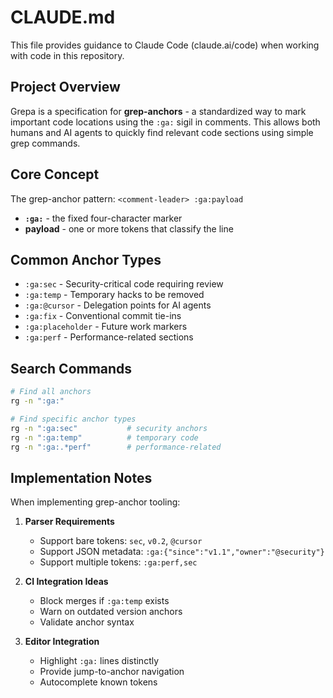 # CLAUDE.md

This file provides guidance to Claude Code (claude.ai/code) when working with code in this repository.

## Project Overview

Grepa is a specification for **grep-anchors** - a standardized way to mark important code locations using the `:ga:` sigil in comments. This allows both humans and AI agents to quickly find relevant code sections using simple grep commands.

## Core Concept

The grep-anchor pattern: `<comment-leader> :ga:payload`
- **`:ga:`** - the fixed four-character marker
- **payload** - one or more tokens that classify the line

## Common Anchor Types

- `:ga:sec` - Security-critical code requiring review
- `:ga:temp` - Temporary hacks to be removed
- `:ga:@cursor` - Delegation points for AI agents
- `:ga:fix` - Conventional commit tie-ins
- `:ga:placeholder` - Future work markers
- `:ga:perf` - Performance-related sections

## Search Commands

```bash
# Find all anchors
rg -n ":ga:"

# Find specific anchor types
rg -n ":ga:sec"           # security anchors
rg -n ":ga:temp"          # temporary code
rg -n ":ga:.*perf"        # performance-related
```

## Implementation Notes

When implementing grep-anchor tooling:

1. **Parser Requirements**
   - Support bare tokens: `sec`, `v0.2`, `@cursor`
   - Support JSON metadata: `:ga:{"since":"v1.1","owner":"@security"}`
   - Support multiple tokens: `:ga:perf,sec`

2. **CI Integration Ideas**
   - Block merges if `:ga:temp` exists
   - Warn on outdated version anchors
   - Validate anchor syntax

3. **Editor Integration**
   - Highlight `:ga:` lines distinctly
   - Provide jump-to-anchor navigation
   - Autocomplete known tokens